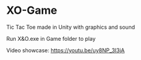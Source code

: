 # XO-Game
Tic Tac Toe made in Unity with graphics and sound

Run X&O.exe in Game folder to play

Video showcase: https://youtu.be/uy8NP_3I3jA
